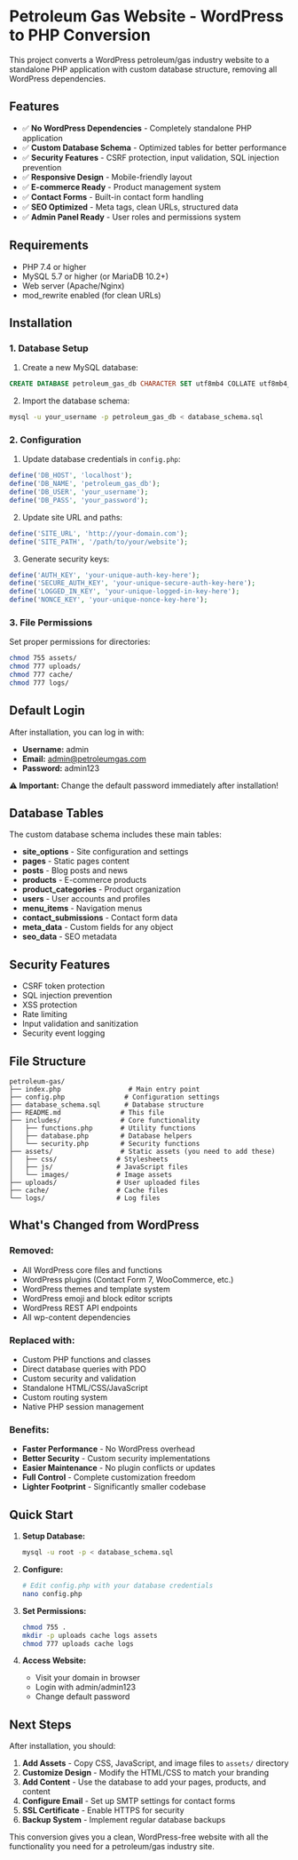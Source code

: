 # Petroleum Gas Website - WordPress to PHP Conversion

This project converts a WordPress petroleum/gas industry website to a standalone PHP application with custom database structure, removing all WordPress dependencies.

## Features

- ✅ **No WordPress Dependencies** - Completely standalone PHP application
- ✅ **Custom Database Schema** - Optimized tables for better performance
- ✅ **Security Features** - CSRF protection, input validation, SQL injection prevention
- ✅ **Responsive Design** - Mobile-friendly layout
- ✅ **E-commerce Ready** - Product management system
- ✅ **Contact Forms** - Built-in contact form handling
- ✅ **SEO Optimized** - Meta tags, clean URLs, structured data
- ✅ **Admin Panel Ready** - User roles and permissions system

## Requirements

- PHP 7.4 or higher
- MySQL 5.7 or higher (or MariaDB 10.2+)
- Web server (Apache/Nginx)
- mod_rewrite enabled (for clean URLs)

## Installation

### 1. Database Setup

1. Create a new MySQL database:
```sql
CREATE DATABASE petroleum_gas_db CHARACTER SET utf8mb4 COLLATE utf8mb4_unicode_ci;
```

2. Import the database schema:
```bash
mysql -u your_username -p petroleum_gas_db < database_schema.sql
```

### 2. Configuration

1. Update database credentials in `config.php`:
```php
define('DB_HOST', 'localhost');
define('DB_NAME', 'petroleum_gas_db');
define('DB_USER', 'your_username');
define('DB_PASS', 'your_password');
```

2. Update site URL and paths:
```php
define('SITE_URL', 'http://your-domain.com');
define('SITE_PATH', '/path/to/your/website');
```

3. Generate security keys:
```php
define('AUTH_KEY', 'your-unique-auth-key-here');
define('SECURE_AUTH_KEY', 'your-unique-secure-auth-key-here');
define('LOGGED_IN_KEY', 'your-unique-logged-in-key-here');
define('NONCE_KEY', 'your-unique-nonce-key-here');
```

### 3. File Permissions

Set proper permissions for directories:
```bash
chmod 755 assets/
chmod 777 uploads/
chmod 777 cache/
chmod 777 logs/
```

## Default Login

After installation, you can log in with:
- **Username:** admin
- **Email:** admin@petroleumgas.com
- **Password:** admin123

**⚠️ Important:** Change the default password immediately after installation!

## Database Tables

The custom database schema includes these main tables:

- **site_options** - Site configuration and settings
- **pages** - Static pages content
- **posts** - Blog posts and news
- **products** - E-commerce products
- **product_categories** - Product organization
- **users** - User accounts and profiles
- **menu_items** - Navigation menus
- **contact_submissions** - Contact form data
- **meta_data** - Custom fields for any object
- **seo_data** - SEO metadata

## Security Features

- CSRF token protection
- SQL injection prevention
- XSS protection
- Rate limiting
- Input validation and sanitization
- Security event logging

## File Structure

```
petroleum-gas/
├── index.php                 # Main entry point
├── config.php               # Configuration settings
├── database_schema.sql      # Database structure
├── README.md               # This file
├── includes/               # Core functionality
│   ├── functions.php       # Utility functions
│   ├── database.php        # Database helpers
│   └── security.php        # Security functions
├── assets/                 # Static assets (you need to add these)
│   ├── css/               # Stylesheets
│   ├── js/                # JavaScript files
│   └── images/            # Image assets
├── uploads/               # User uploaded files
├── cache/                 # Cache files
└── logs/                  # Log files
```

## What's Changed from WordPress

### Removed:
- All WordPress core files and functions
- WordPress plugins (Contact Form 7, WooCommerce, etc.)
- WordPress themes and template system
- WordPress emoji and block editor scripts
- WordPress REST API endpoints
- All wp-content dependencies

### Replaced with:
- Custom PHP functions and classes
- Direct database queries with PDO
- Custom security and validation
- Standalone HTML/CSS/JavaScript
- Custom routing system
- Native PHP session management

### Benefits:
- **Faster Performance** - No WordPress overhead
- **Better Security** - Custom security implementations
- **Easier Maintenance** - No plugin conflicts or updates
- **Full Control** - Complete customization freedom
- **Lighter Footprint** - Significantly smaller codebase

## Quick Start

1. **Setup Database:**
   ```bash
   mysql -u root -p < database_schema.sql
   ```

2. **Configure:**
   ```bash
   # Edit config.php with your database credentials
   nano config.php
   ```

3. **Set Permissions:**
   ```bash
   chmod 755 .
   mkdir -p uploads cache logs assets
   chmod 777 uploads cache logs
   ```

4. **Access Website:**
   - Visit your domain in browser
   - Login with admin/admin123
   - Change default password

## Next Steps

After installation, you should:

1. **Add Assets** - Copy CSS, JavaScript, and image files to `assets/` directory
2. **Customize Design** - Modify the HTML/CSS to match your branding
3. **Add Content** - Use the database to add your pages, products, and content
4. **Configure Email** - Set up SMTP settings for contact forms
5. **SSL Certificate** - Enable HTTPS for security
6. **Backup System** - Implement regular database backups

This conversion gives you a clean, WordPress-free website with all the functionality you need for a petroleum/gas industry site.